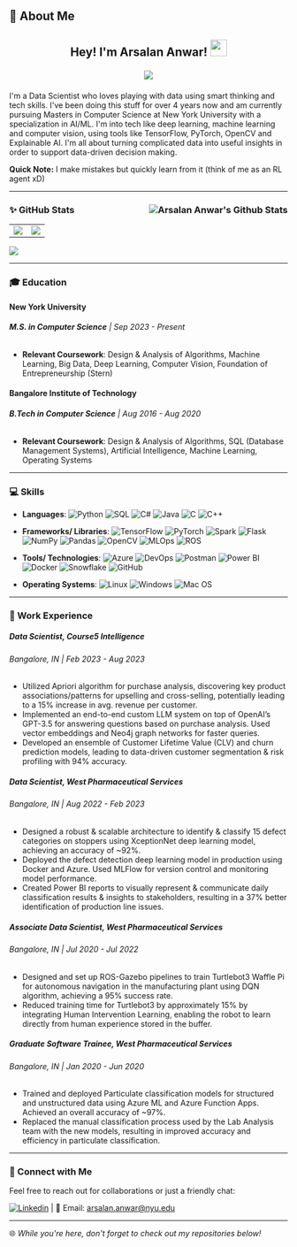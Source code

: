 ## 🚀 About Me
<div id="badges" align="center">
<h2>
<div id="wave" align="center">
Hey! I'm Arsalan Anwar!
<img src="https://media.giphy.com/media/hvRJCLFzcasrR4ia7z/giphy.gif" width="30px"/>
</div>

<p align="center">
    <a href="https://github.com/arsalananwar11/arsalananwar11">
        <img src="https://readme-typing-svg.herokuapp.com?color=%9370DB7&center=true&vCenter=true&lines=Data+Scientist+;+Machine+Learning+Engineer+;AI+Product+Developer+;MS+CS+at+NYU+;">
    </a>
</p>
</h2>
</div>

I'm a Data Scientist who loves playing with data using smart thinking and tech skills. I've been doing this stuff for over 4 years now and am currently pursuing Masters in Computer Science at New York University with a specialization in AI/ML. I'm into tech like deep learning, machine learning and computer vision, using tools like TensorFlow, PyTorch, OpenCV and Explainable AI. I'm all about turning complicated data into useful insights in order to support data-driven decision making. 

**Quick Note:** I make mistakes but quickly learn from it (think of me as an RL agent xD)

---

### ✨ GitHub Stats <img src="https://komarev.com/ghpvc/?username=arsalananwar11&label=Profile%20Views&color=0e75b6&style=flat" alt="Arsalan Anwar's Github Stats" align="right"/> 

<div align="center">
  <table>
    <tr>
      <td><img src="https://github-readme-streak-stats.herokuapp.com/?user=arsalananwar11&theme=dark" /></td>
      <td><img src="https://github-readme-stats.vercel.app/api?username=arsalananwar11&show_icons=true&hide_border=false&count_private=true&include_all_commits=true&theme=dark#gh-dark-mode-only" /></td>
    </tr>
  </table>
</div>
<img align="center" src="https://github-profile-trophy.vercel.app/?username=arsalananwar11&show_icons=true&count_private=true&no-frame=true&margin-w=25&margin-h=18&theme=onedark">

---

### 🎓 Education

#### New York University
###### **M.S. in Computer Science** | Sep 2023 - Present
- **Relevant Coursework**: Design & Analysis of Algorithms, Machine Learning, Big Data, Deep Learning, Computer Vision, Foundation of Entrepreneurship (Stern)

#### Bangalore Institute of Technology
###### **B.Tech in Computer Science** | Aug 2016 - Aug 2020
- **Relevant Coursework**: Design & Analysis of Algorithms, SQL (Database Management Systems), Artificial Intelligence, Machine Learning, Operating Systems

---

### 💻 Skills

- **Languages**:
![Python](https://img.shields.io/badge/Python-3776AB?style=flat-square&logo=python&logoColor=white)
![SQL](https://img.shields.io/badge/SQL-4479A1?style=flat-square&logo=postgresql&logoColor=white)
![C#](https://img.shields.io/badge/C%23-239120?style=flat-square&logo=c-sharp&logoColor=white)
![Java](https://img.shields.io/badge/Java-007396?style=flat-square&logo=java&logoColor=white)
![C](https://img.shields.io/badge/C-A8B9CC?style=flat-square&logo=c&logoColor=white)
![C++](https://img.shields.io/badge/C++-00599C?style=flat-square&logo=c%2B%2B&logoColor=white)

- **Frameworks/ Libraries**:
![TensorFlow](https://img.shields.io/badge/TensorFlow-FF6F00?style=flat-square&logo=tensorflow&logoColor=white)
![PyTorch](https://img.shields.io/badge/PyTorch-EE4C2C?style=flat-square&logo=pytorch&logoColor=white)
![Spark](https://img.shields.io/badge/Spark-E25A1C?style=flat-square&logo=apache-spark&logoColor=white)
![Flask](https://img.shields.io/badge/Flask-000000?style=flat-square&logo=flask&logoColor=white)
![NumPy](https://img.shields.io/badge/NumPy-013243?style=flat-square&logo=numpy&logoColor=white)
![Pandas](https://img.shields.io/badge/Pandas-150458?style=flat-square&logo=pandas&logoColor=white)
![OpenCV](https://img.shields.io/badge/OpenCV-5C3EE8?style=flat-square&logo=opencv&logoColor=white)
![MLOps](https://img.shields.io/badge/MLFlow-025E88?style=flat-square&logo=mlflow&logoColor=white)
![ROS](https://img.shields.io/badge/ROS-22314E?style=flat-square&logo=ros&logoColor=white)

- **Tools/ Technologies**:
![Azure](https://img.shields.io/badge/Azure-0089D6?style=flat-square&logo=microsoft-azure&logoColor=white)
![DevOps](https://img.shields.io/badge/DevOps-0175C2?style=flat-square&logo=azure-devops&logoColor=white)
![Postman](https://img.shields.io/badge/Postman-FF6C37?style=flat-square&logo=postman&logoColor=white)
![Power BI](https://img.shields.io/badge/Power_BI-F2C811?style=flat-square&logo=power-bi&logoColor=white)
![Docker](https://img.shields.io/badge/Docker-2496ED?style=flat-square&logo=docker&logoColor=white)
![Snowflake](https://img.shields.io/badge/Snowflake-026D8E?style=flat-square&logo=snowflake&logoColor=white)
![GitHub](https://img.shields.io/badge/GitHub-181717?style=flat-square&logo=github&logoColor=white)

- **Operating Systems**:
![Linux](https://img.shields.io/badge/Linux-000000?style=flat-square&logo=linux&logoColor=white)
![Windows](https://img.shields.io/badge/Windows-0078D6?style=flat-square&logo=windows&logoColor=white)
![Mac OS](https://img.shields.io/badge/Mac_OS-000000?style=flat-square&logo=apple&logoColor=white)

---

### 💼 Work Experience

##### Data Scientist, Course5 Intelligence 
###### Bangalore, IN | Feb 2023 - Aug 2023

- Utilized Apriori algorithm for purchase analysis, discovering key product associations/patterns for upselling and cross-selling, potentially leading to a 15% increase in avg. revenue per customer.
- Implemented an end-to-end custom LLM system on top of OpenAI’s GPT-3.5 for answering questions based on purchase analysis. Used vector embeddings and Neo4j graph networks for faster queries.
- Developed an ensemble of Customer Lifetime Value (CLV) and churn prediction models, leading to data-driven customer segmentation & risk profiling with 94% accuracy.

##### Data Scientist, West Pharmaceutical Services
###### Bangalore, IN | Aug 2022 - Feb 2023

- Designed a robust & scalable architecture to identify & classify 15 defect categories on stoppers using XceptionNet deep learning model, achieving an accuracy of ~92%.
- Deployed the defect detection deep learning model in production using Docker and Azure. Used MLFlow for version control and monitoring model performance.
- Created Power BI reports to visually represent & communicate daily classification results & insights to stakeholders, resulting in a 37% better identification of production line issues.

##### Associate Data Scientist, West Pharmaceutical Services
###### *Bangalore, IN | Jul 2020 - Jul 2022*

- Designed and set up ROS-Gazebo pipelines to train Turtlebot3 Waffle Pi for autonomous navigation in the manufacturing plant using DQN algorithm, achieving a 95% success rate.
- Reduced training time for Turtlebot3 by approximately 15% by integrating Human Intervention Learning, enabling the robot to learn directly from human experience stored in the buffer.
  
##### Graduate Software Trainee, West Pharmaceutical Services
###### *Bangalore, IN | Jan 2020 - Jun 2020*

- Trained and deployed Particulate classification models for structured and unstructured data using Azure ML and Azure Function Apps. Achieved an overall accuracy of ~97%.
- Replaced the manual classification process used by the Lab Analysis team with the new models, resulting in improved accuracy and efficiency in particulate classification.

---

### 📮 Connect with Me

Feel free to reach out for collaborations or just a friendly chat:

[![Linkedin](https://img.shields.io/badge/LinkedIn-0077B5?style=flat-square&logo=linkedin&logoColor=white)](https://www.linkedin.com/in/arsalan-anwar-ai/) | 📧 Email: [arsalan.anwar@nyu.edu](mailto:arsalan.anwar@nyu.edu)

---

🌐 _While you're here, don't forget to check out my repositories below!_


